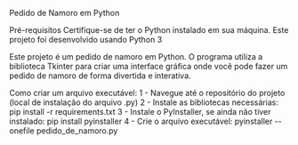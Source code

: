 Pedido de Namoro em Python

Pré-requisitos
Certifique-se de ter o Python instalado em sua máquina. Este projeto foi desenvolvido usando Python 3

Este projeto é um pedido de namoro em Python. O programa utiliza a biblioteca Tkinter para criar uma interface gráfica onde você pode fazer um pedido de namoro de forma divertida e interativa.

Como criar um arquivo executável: 
1 - Navegue até o repositório do projeto (local de instalação do arquivo .py)
2 - Instale as bibliotecas necessárias:
    pip install -r requirements.txt
3 - Instale o PyInstaller, se ainda não tiver instalado:
    pip install pyinstaller
4 - Crie o arquivo executável:
    pyinstaller --onefile pedido_de_namoro.py